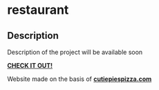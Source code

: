 # restaurant

## Description

Description of the project will be available soon

**[CHECK IT OUT!](https://m3uma.github.io/restaurant/)**


Website made on the basis of **[cutiepiespizza.com](https://www.cutiepiespizza.com/)**
